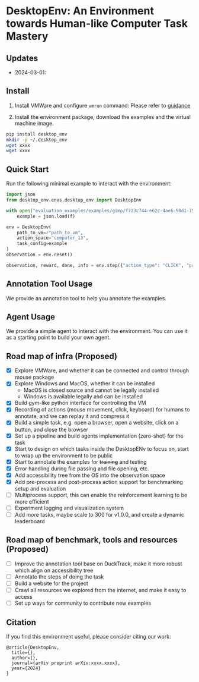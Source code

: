 # DesktopEnv: An Environment towards Human-like Computer Task Mastery

## Updates
- 2024-03-01: 

## Install
1. Install VMWare and configure `vmrun` command:
Please refer to [guidance](https://docs.google.com/document/d/1KBdeZwmZs2Vi_Wsnngb3Wf1-RiwMMpXTftwMqP2Ztak/edit#heading=h.uh0x0tkl7fuw)

2. Install the environment package, download the examples and the virtual machine image.
```bash
pip install desktop_env
mkdir -p ~/.desktop_env
wget xxxx
wget xxxx
```

## Quick Start
Run the following minimal example to interact with the environment:
```python
import json
from desktop_env.envs.desktop_env import DesktopEnv

with open("evaluation_examples/examples/gimp/f723c744-e62c-4ae6-98d1-750d3cd7d79d.json", "r", encoding="utf-8") as f:
    example = json.load(f)

env = DesktopEnv(
    path_to_vm=r"path_to_vm",
    action_space="computer_13",
    task_config=example
)
observation = env.reset()

observation, reward, done, info = env.step({"action_type": "CLICK", "parameters": {"button": "right", "num_clicks": 1}})
```

## Annotation Tool Usage
We provide an annotation tool to help you annotate the examples.

## Agent Usage
We provide a simple agent to interact with the environment. You can use it as a starting point to build your own agent.

## Road map of infra (Proposed)

- [x] Explore VMWare, and whether it can be connected and control through mouse package
- [x] Explore Windows and MacOS, whether it can be installed
  - MacOS is closed source and cannot be legally installed
  - Windows is available legally and can be installed
- [x] Build gym-like python interface for controlling the VM
- [x] Recording of actions (mouse movement, click, keyboard) for humans to annotate, and we can replay it and compress it
- [x] Build a simple task, e.g. open a browser, open a website, click on a button, and close the browser
- [x] Set up a pipeline and build agents implementation (zero-shot) for the task
- [x] Start to design on which tasks inside the DesktopENv to focus on, start to wrap up the environment to be public
- [x] Start to annotate the examples for ~~training~~ and testing
- [x] Error handling during file passing and file opening, etc.
- [x] Add accessibility tree from the OS into the observation space
- [x] Add pre-process and post-process action support for benchmarking setup and evaluation
- [ ] Multiprocess support, this can enable the reinforcement learning to be more efficient
- [ ] Experiment logging and visualization system
- [ ] Add more tasks, maybe scale to 300 for v1.0.0, and create a dynamic leaderboard

## Road map of benchmark, tools and resources (Proposed)
- [ ] Improve the annotation tool base on DuckTrack, make it more robust which align on accessibility tree
- [ ] Annotate the steps of doing the task
- [ ] Build a website for the project
- [ ] Crawl all resources we explored from the internet, and make it easy to access
- [ ] Set up ways for community to contribute new examples

## Citation
If you find this environment useful, please consider citing our work:
```
@article{DesktopEnv,
  title={},
  author={},
  journal={arXiv preprint arXiv:xxxx.xxxx},
  year={2024}
}
```
